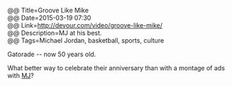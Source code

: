 @@ Title=Groove Like Mike   
@@ Date=2015-03-19 07:30  
@@ Link=http://devour.com/video/groove-like-mike/  
@@ Description=MJ at his best.  
@@ Tags=Michael Jordan, basketball, sports, culture  

Gatorade -- now 50 years old.

What better way to celebrate their anniversary than with a montage of ads with [MJ][wikipedia]?

[wikipedia]: https://en.wikipedia.org/wiki/Michael_Jordan